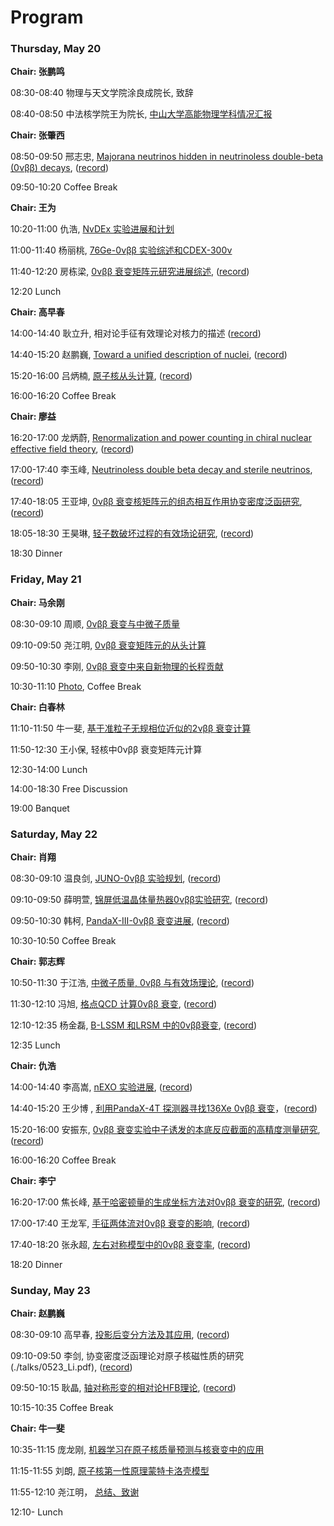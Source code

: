 # Program



### Thursday, May 20

**Chair: 张鹏鸣**

08:30-08:40 物理与天文学院涂良成院长, 致辞
 
08:40-08:50 中法核学院王为院长, [中⼭⼤学⾼能物理学科情况汇报](./talks/0520_Wang.pdf)
            

**Chair: 张肇⻄**

08:50-09:50 邢志忠, [Majorana neutrinos hidden in neutrinoless double-beta (0νββ) decays](./talks/0520_Xing.pdf), ([record](https://www.bilibili.com/video/BV1Zw411d7Lg/))

09:50-10:20 Coffee Break 

**Chair: 王为**

10:20-11:00 仇浩, [NvDEx 实验进展和计划](./talks/0520_Chou.pdf)

11:00-11:40 杨丽桃, [76Ge-0νββ 实验综述和CDEX-300ν](./talks/0520_Yang.pdf)

11:40-12:20 房栋梁, [0νββ 衰变矩阵元研究进展综述](./talks/0520_Fang.pdf), ([record](https://www.bilibili.com/video/BV18f4y1t7Wq)) 

12:20 Lunch 

**Chair: ⾼早春**

14:00-14:40 耿⽴升, 相对论⼿征有效理论对核⼒的描述 ([record](https://www.bilibili.com/video/BV1Dg411g7Du))

14:40-15:20 赵鹏巍, [Toward a unified description of nuclei](./talks/0520_Zhao.pdf), ([record](https://www.bilibili.com/video/BV1fy4y1u7xi))

15:20-16:00 吕炳楠, [原⼦核从头计算](./talks/0520_Lu.pdf), ([record](https://www.bilibili.com/video/BV1S64y1r79o))

16:00-16:20 Coffee Break 

**Chair: 廖益**

16:20-17:00 ⻰炳蔚, [Renormalization and power counting in chiral nuclear effective field theory](./talks/0520_Long.pdf), ([record](https://www.bilibili.com/video/BV1SQ4y197zz))

17:00-17:40 李⽟峰, [Neutrinoless double beta decay and sterile neutrinos](./talks/0520_Li.pdf), ([record](https://www.bilibili.com/video/BV1wf4y1h7Xc))

17:40-18:05 王亚坤, [0νββ 衰变核矩阵元的组态相互作⽤协变密度泛函研究](./talks/0520_WangYK.pdf), ([record](https://www.bilibili.com/video/BV1tg411g7Y7))

18:05-18:30 王昊琳, [轻⼦数破坏过程的有效场论研究](./talks/0520_WangHL.pdf), ([record](https://www.bilibili.com/video/BV1aB4y1M7P1))

18:30 Dinner

### Friday, May 21 

**Chair: 马余刚**

08:30-09:10 周顺, [0νββ 衰变与中微⼦质量](./talks/0521_Zhou.pdf)

09:10-09:50 尧江明, [0νββ 衰变矩阵元的从头计算](./talks/0521_Yao.pdf)

09:50-10:30 李刚, [0νββ 衰变中来⾃新物理的⻓程贡献](./talks/0521_Li.pdf)

10:30-11:10 [Photo](./photo/photo.md), Coffee Break 

**Chair: 白春林**

11:10-11:50 牛一斐, [基于准粒⼦⽆规相位近似的2νββ 衰变计算](./talks/0521_Niu.pdf)

11:50-12:30 王小保, 轻核中0νββ 衰变矩阵元计算 

12:30-14:00 Lunch

14:00-18:30 Free Discussion

19:00 Banquet

### Saturday, May 22 

**Chair: 肖翔**

08:30-09:10 温良剑, [JUNO-0νββ 实验规划](./talks/0522_Wen.pdf), ([record](https://www.bilibili.com/video/BV1D54y1G7CN))

09:10-09:50 薛明萱, [锦屏低温晶体量热器0νββ实验研究](./talks/0522_Xue.pdf), ([record](https://www.bilibili.com/video/BV1zf4y187Az))

09:50-10:30 韩柯, [PandaX-III-0νββ 衰变进展](./talks/0522_Han.pdf), ([record](https://www.bilibili.com/video/BV1P64y1978L))

10:30-10:50 Coffee Break 

**Chair: 郭志辉**

10:50-11:30 于江浩, [中微⼦质量, 0νββ 与有效场理论](./talks/0522_Yu.pdf), ([record](https://www.bilibili.com/video/BV1Vv411W7Y7))

11:30-12:10 冯旭, [格点QCD 计算0νββ 衰变](./talks/0522_Feng.pdf), ([record](https://www.bilibili.com/video/BV14X4y1A7D1))

12:10-12:35 杨⾦磊, [B-LSSM 和LRSM 中的0νββ衰变](./talks/0522_Yang.pdf), ([record](https://www.bilibili.com/video/BV1KM4y1u7Pi))

12:35 Lunch


**Chair: 仇浩**

14:00-14:40 李⾼嵩, [nEXO 实验进展](./talks/0522_Li.pdf), ([record](https://www.bilibili.com/video/BV1zK4y1u7CA))

14:40-15:20 王少博 , [利⽤PandaX-4T 探测器寻找136Xe 0νββ 衰变](./talks/0522_WangSB.pdf)，([record](https://www.bilibili.com/video/BV1Vy4y1g724))

15:20-16:00 安振东, [0νββ 衰变实验中⼦诱发的本底反应截⾯的⾼精度测量研究](./talks/0522_An.pdf), ([record](https://www.bilibili.com/video/BV1sf4y187Q8))

16:00-16:20 Coffee Break 

**Chair: 李宁**

16:20-17:00 焦⻓峰, [基于哈密顿量的⽣成坐标⽅法对0νββ 衰变的研究](./talks/0522_Jiao.pdf), ([record](https://www.bilibili.com/video/BV1C64y1X7PE))

17:00-17:40 王⻰军, [⼿征两体流对0νββ 衰变的影响](./talks/0522_WangLJ.pdf), ([record](https://www.bilibili.com/video/BV16g411g7J6))

17:40-18:20 张永超, [左右对称模型中的0νββ 衰变率](./talks/0522_Zhang.pdf), ([record](https://www.bilibili.com/video/BV1o54y1G7u5))

18:20 Dinner

### Sunday, May 23 

**Chair: 赵鹏巍**

08:30-09:10 ⾼早春, [投影后变分⽅法及其应⽤](./talks/0523_Gao.ppt), ([record](https://space.bilibili.com/1360304496?spm_id_from=333.788.b_765f7570696e666f.2)) 

09:10-09:50 李剑, 协变密度泛函理论对原⼦核磁性质的研究(./talks/0523_Li.pdf), ([record](https://space.bilibili.com/1360304496?spm_id_from=333.788.b_765f7570696e666f.2)) 

09:50-10:15 耿晶, [轴对称形变的相对论HFB理论](./talks/0523_Geng.pdf), ([record]()) 

10:15-10:35 Coffee Break 

**Chair: 牛一斐**

10:35-11:15 庞⻰刚, [机器学习在原⼦核质量预测与核衰变中的应⽤](./talks/0523_Pang.pdf) 

11:15-11:55 刘朗, [原⼦核第⼀性原理蒙特卡洛壳模型](./talks/0523_Liu.pdf) 

11:55-12:10 尧江明， [总结、致谢](./talks/0523_Yao.pdf)  

12:10- Lunch
